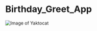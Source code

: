 # Birthday_Greet_App
![Image of Yaktocat](https://github.com/Aarzoo75/Birthday_Greet_App/blob/master/Birthday%20greet%20app%20screenshort/Screenshot_1602140589.png)
